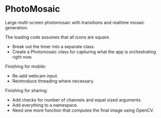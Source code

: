 # PhotoMosaic

Large multi-screen photomosaic with transitions and realtime mosaic generation.

The loading code assumes that all icons are square.

- Break out the timer into a separate class.
- Create a Photomosaic class for capturing what the app is orchestrating right now.

Finishing for mobile:

- Re-add webcam input.
- Reintroduce threading where necessary.

Finishing for sharing:

- Add checks for number of channels and equal sized arguments.
- Add everything to a namespace.
- Need one more function that computes the final image using OpenCV.
